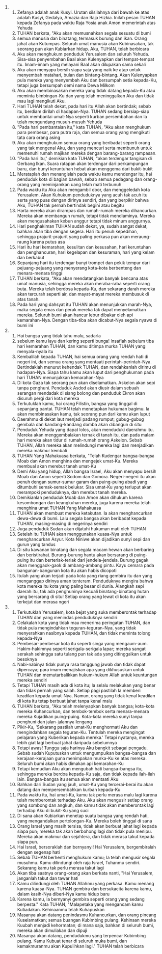 <ol>
  <li>
    <ol>
      <li>Zefanya adalah anak Kusyi. Urutan silsilahnya dari bawah ke atas adalah Kusyi, Gedalya, Amazia dan Raja Hizkia. Inilah pesan TUHAN kepada Zefanya pada waktu Raja Yosia anak Amon memerintah atas Yehuda</li>
      <li>TUHAN berkata, "Aku akan memusnahkan segala sesuatu di bumi</li>
      <li>semua manusia dan binatang, termasuk burung dan ikan. Orang jahat akan Kutumpas. Seluruh umat manusia akan Kubinasakan, tak seorang pun akan Kubiarkan hidup. Aku, TUHAN, telah berbicara</li>
      <li>Aku akan menghukum penduduk Yerusalem dan seluruh Yehuda. Sisa-sisa penyembahan Baal akan Kulenyapkan dari tempat-tempat itu. Imam-imam yang melayani Baal akan dilupakan sama sekali</li>
      <li>Aku akan menyapu bersih siapa saja yang naik ke atap untuk menyembah matahari, bulan dan bintang-bintang. Akan Kulenyapkan pula mereka yang menyembah Aku dan bersumpah setia kepada-Ku, tetapi juga bersumpah demi nama Dewa Milkom</li>
      <li>Aku akan membinasakan mereka yang tidak datang kepada-Ku atau meminta bimbingan-Ku dan yang telah meninggalkan Aku dan tidak mau lagi mengikuti Aku.</li>
      <li>Hari TUHAN telah dekat, pada hari itu Allah akan bertindak; sebab itu, berdiam dirilah di hadapan-Nya. TUHAN sedang bersiap-siap untuk membantai umat-Nya seperti kurban persembahan dan Ia telah mengundang musuh-musuh Yehuda</li>
      <li>"Pada hari pembantaian itu," kata TUHAN, "Aku akan menghukum para pembesar, para putra raja, dan semua orang yang mengikuti tata cara orang asing</li>
      <li>Aku akan menghukum semua orang yang beribadat seperti orang yang tak mengenal Aku, dan yang mencuri serta membunuh untuk memenuhi rumah majikan mereka dengan barang-barang rampasan.</li>
      <li>"Pada hari itu," demikian kata TUHAN, "akan terdengar tangisan di Gerbang Ikan. Suara ratapan akan terdengar dari perkampungan baru, dan bunyi keruntuhan hebat akan menggema dari bukit-bukit</li>
      <li>Merataplah dan menangislah pada waktu kamu mendengar itu, hai penduduk kota di bagian bawah, sebab semua pedagang dan orang-orang yang meminjamkan uang telah mati terbunuh</li>
      <li>Pada waktu itu Aku akan mengambil obor, dan menggeledah kota Yerusalem. Akan Kuhukum penduduknya yang acuh tak acuh itu serta yang puas dengan dirinya sendiri, dan yang berpikir bahwa Aku, TUHAN tak pernah bertindak begini atau begitu</li>
      <li>Harta mereka akan dirampas dan rumah-rumah mereka dihancurkan. Mereka akan membangun rumah, tetapi tidak mendiaminya. Mereka akan mengusahakan kebun anggur tetapi tidak minum anggurnya.</li>
      <li>Hari penghakiman TUHAN sudah dekat, ya, sudah sangat dekat, bahkan akan tiba dengan segera. Hari itu penuh kepedihan, sehingga prajurit-prajurit yang paling perkasa pun akan meraung-raung karena putus asa</li>
      <li>Hari itu hari kemarahan, kesulitan dan kesusahan, hari keruntuhan dan penghancuran, hari kegelapan dan kesuraman, hari yang kelam dan berkabut</li>
      <li>Sepanjang hari itu terdengar bunyi trompet dan pekik tempur dari pejuang-pejuang yang menyerang kota-kota berbenteng dan menara-menara tinggi</li>
      <li>TUHAN berkata, "Aku akan mendatangkan banyak bencana atas umat manusia, sehingga mereka akan meraba-raba seperti orang buta. Mereka telah berdosa kepada-Ku, dan sekarang darah mereka akan tercurah seperti air, dan mayat-mayat mereka membusuk di atas tanah.</li>
      <li>Pada hari yang dahsyat itu TUHAN akan menunjukkan marah-Nya, maka segala emas dan perak mereka tak dapat menyelamatkan mereka. Seluruh bumi akan hancur lebur dibakar oleh api kemarahan-Nya. Dengan tiba-tiba akan dicabut-Nya segala nyawa di bumi ini</li>
    </ol>
  </li>
  <li>
    <ol>
      <li>Hai bangsa yang tidak tahu malu, sadarla</li>
      <li>sebelum kamu layu dan kering seperti bunga! Insaflah sebelum tiba hari kemarahan TUHAN, dan kamu ditimpa murka TUHAN yang menyala-nyala itu</li>
      <li>Kembalilah kepada TUHAN, hai semua orang yang rendah hati di negeri ini, dan semua orang yang mentaati perintah-perintah-Nya. Bertindaklah menurut kehendak TUHAN, dan rendahkanlah dirimu di hadapan-Nya. Siapa tahu kamu akan luput dari penghukuman pada hari TUHAN menunjukkan kemarahan-Nya</li>
      <li>Di kota Gaza tak seorang pun akan diselamatkan. Askelon akan sepi tanpa penghuni. Penduduk Asdod akan diusir dalam sebuah serangan mendadak di siang bolong dan penduduk Ekron akan disuruh pergi dari kota mereka</li>
      <li>Terkutuklah kamu, hai orang Filistin, bangsa yang tinggal di sepanjang pantai. TUHAN telah menetapkan hukuman bagimu. Ia akan membinasakan kamu, tak seorang pun dari kamu akan luput</li>
      <li>Daerahmu di dekat laut menjadi padang rumput; gubug-gubug gembala dan kandang-kandang domba akan dibangun di situ</li>
      <li>Penduduk Yehuda yang dapat lolos, akan menduduki daerahmu itu. Mereka akan menggembalakan ternak di tanah itu, dan pada malam hari mereka akan tidur di rumah-rumah orang Askelon. Sebab TUHAN, Allah mereka akan melindungi mereka lagi dan menjadikan mereka makmur kembali</li>
      <li>TUHAN Yang Mahakuasa berkata, "Telah Kudengar bangsa-bangsa Moab dan Amon menghina dan mengejek umat-Ku. Mereka membual akan merebut tanah umat-Ku</li>
      <li>Demi Aku yang hidup, Allah bangsa Israel, Aku akan menyapu bersih Moab dan Amon seperti Sodom dan Gomora. Negeri-negeri itu akan penuh dengan sumur-sumur garam dan puing-puing abadi yang ditumbuhi semak-semak belukar. Sisa umat-Ku yang terluput akan merampoki penduduknya, dan merebut tanah mereka.</li>
      <li>Demikianlah penduduk Moab dan Amon akan dihukum karena kesombongan dan keangkuhan mereka, juga karena mereka telah menghina umat TUHAN Yang Mahakuasa</li>
      <li>TUHAN akan membuat mereka ketakutan. Ia akan menghancurkan dewa-dewa di bumi. Lalu segala bangsa akan beribadat kepada TUHAN, masing-masing di negerinya sendiri</li>
      <li>Juga penduduk Sudan akan dijatuhi hukuman mati oleh TUHAN</li>
      <li>Setelah itu TUHAN akan menggunakan kuasa-Nya untuk menghancurkan Asyur. Kota Niniwe akan dijadikan sunyi sepi dan gurun yang tandus</li>
      <li>Di situ kawanan binatang dan segala macam hewan akan berbaring dan beristirahat. Burung-burung hantu akan bersarang di puing-puing itu dan berteriak-teriak dari jendela-jendela. Burung gagak akan menggaok-gaok di ambang-ambang pintu. Kayu cemara pada bangunan-bangunan kota itu akan habis dicopoti</li>
      <li>Itulah yang akan terjadi pada kota yang riang gembira itu dan yang menganggap dirinya aman tenteram. Penduduknya mengira bahwa kota mereka itu kota yang paling besar di dunia. Alangkah sepi daerah itu, tak ada penghuninya kecuali binatang-binatang hutan yang bersarang di situ! Setiap orang yang lewat di kota itu akan terkejut dan merasa ngeri</li>
    </ol>
  </li>
  <li>
    <ol>
      <li>Terkutuklah Yerusalem, kota bejat yang suka memberontak terhadap TUHAN dan yang menindas penduduknya sendiri</li>
      <li>Celakalah kota yang tidak mau menerima peringatan TUHAN, dan tidak pula mengindahkan teguran-teguran-Nya, yang tidak menyerahkan nasibnya kepada TUHAN, dan tidak meminta tolong kepada-Nya</li>
      <li>Pembesar-pembesar kota itu seperti singa yang mengaum-aum. Hakim-hakimnya seperti serigala-serigala lapar; mereka sangat serakah sehingga satu tulang pun tak ada yang ditinggalkan untuk besoknya</li>
      <li>Nabi-nabinya tidak punya rasa tanggung jawab dan tidak dapat dipercaya; para imam menajiskan apa yang dikhususkan untuk TUHAN dan memutarbalikkan hukum-hukum Allah untuk keuntungan mereka sendiri</li>
      <li>Tetapi TUHAN masih ada di kota itu; Ia selalu melakukan yang benar dan tidak pernah yang salah. Setiap pagi pastilah Ia memberi keadilan kepada umat-Nya. Namun, orang yang tidak kenal keadilan di kota itu tetap berbuat jahat tanpa kenal malu</li>
      <li>TUHAN berkata, "Aku telah melenyapkan banyak bangsa; kota-kota mereka Kuhancurkan, dan tembok-tembok serta menara-menara mereka Kujadikan puing-puing. Kota-kota mereka sunyi tanpa penghuni dan jalan-jalannya lengang</li>
      <li>Pikir-Ku, 'Sekarang pastilah umat-Ku menghormati Aku dan mengindahkan segala teguran-Ku. Tentulah mereka mengingat pelajaran yang Kuberikan kepada mereka.' Tetapi nyatanya, mereka lebih giat lagi berbuat jahat daripada sebelumnya</li>
      <li>Tetapi awas! Tunggu saja harinya Aku bangkit sebagai pengadu. Sebab sudah Kuputuskan untuk mengumpulkan bangsa-bangsa dan kerajaan-kerajaan guna menimpakan murka-Ku ke atas mereka. Seluruh bumi akan habis dimakan api kemarahan-Ku</li>
      <li>Tetapi kemudian Aku akan mengubah hati bangsa-bangsa itu, sehingga mereka berdoa kepada-Ku saja, dan tidak kepada ilah-ilah lain. Bangsa-bangsa itu semua akan mentaati Aku</li>
      <li>Bahkan dari Sudan yang jauh, umat-Ku yang tercerai-berai itu akan datang dan mempersembahkan kurban kepada-Ku</li>
      <li>Pada waktu itu, hai umat-Ku, kamu tak perlu merasa malu lagi karena telah memberontak terhadap Aku. Aku akan mengusir setiap orang yang sombong dan angkuh, dan kamu tidak akan memberontak lagi terhadap Aku di bukit-Ku yang suci</li>
      <li>Di sana akan Kubiarkan menetap suatu bangsa yang rendah hati, yang mengandalkan pertolongan-Ku. Mereka boleh tinggal di sana</li>
      <li>Orang Israel yang masih tersisa, tidak akan berbuat jahat lagi kepada siapa pun; mereka tak akan berbohong lagi dan tidak pula menipu. Mereka akan makmur dan sejahtera, dan tidak merasa takut kepada siapa pun.</li>
      <li>Hai Israel, bersoraklah dan bernyanyi! Hai Yerusalem, bergembiralah dengan segenap hati</li>
      <li>Sebab TUHAN berhenti menghukum kamu; Ia telah mengusir segala musuhmu. Kamu dilindungi oleh raja Israel, Tuhanmu sendiri. Sekarang kamu tak perlu merasa takut lagi</li>
      <li>Akan tiba saatnya orang-orang akan berkata nanti, "Hai Yerusalem, janganlah takut dan tawar hati</li>
      <li>Kamu dilindungi oleh TUHAN Allahmu yang perkasa. Kamu menang karena kuasa-Nya. TUHAN gembira dan bersukacita karena kamu, dalam kasih-Nya diberi-Nya kamu hidup baru</li>
      <li>Karena kamu, Ia bernyanyi gembira seperti orang yang sedang berpesta." Kata TUHAN, "Malapetaka yang mengancam kamu Kutiadakan. Kehinaanmu telah Kuhapuskan</li>
      <li>Masanya akan datang penindasmu Kuhancurkan, dan orang pincang Kuselamatkan; semua buangan Kubimbing pulang. Kehinaan mereka Kuubah menjadi kehormatan; di mana saja, bahkan di seluruh bumi, mereka akan dimuliakan dan dipuji</li>
      <li>Masanya akan datang, pendudukmu yang terpencar Kubimbing pulang. Kamu Kubuat tenar di seluruh muka bumi, dan kemakmuranmu akan Kupulihkan lagi." TUHAN telah berbicara</li>
    </ol>
  </li>
</ol>